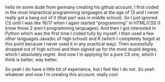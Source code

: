 hello im some dude from germany creating his github account,
I first coded in the most impractical programming languages 
at the age of 13 and I never really got a hang out of it (that part was in middle school).
So I just ignored CS until I was like 16/17 when I again started "programming" in HTML/CSS
(I know those 2 aren´t programming languages). And then I got interested in Python which was
the first time I coded fully by myself. I then used a few other languages Java(bc of high school)
and R (which I completely forgot at this point because I never used it in any practical way).
Then sucessfully dropped out of high school and then signed up for the most stupid degree,
which I absolutely regret. And now I´m applying for a pure CS one, which I think is better,
way better.

So yeah I do have a little bit of experience, but I feel like I do not.
So yeah whatever and now I´m creating this account. really cool
